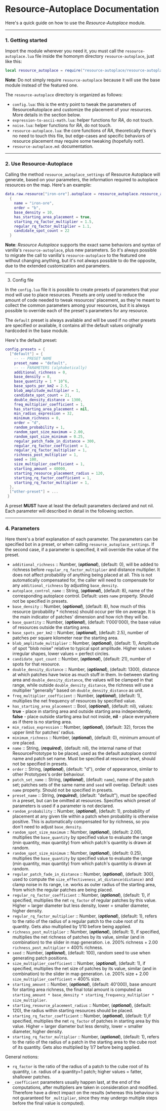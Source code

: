 # Resource-Autoplace Documentation

Here's a quick guide on how to use the *Resource-Autoplace* module.

---

### 1. Getting started

Import the module wherever you need it, you must call the `resource-autoplace.lua` file inside the homonym directory `resource-autoplace`, just like this:

```lua
local resource_autoplace = require("resource-autoplace/resource-autoplace")
```

**Note**: Do not simply require `resource-autoplace` because it will use the base module instead of the featured one.

The `resource-autoplace` directory is organized as follows:
- `config.lua`: this is the entry point to tweak the parameters of ResourceAutoplace and customize the placement of your resources. More details in the section below.
- `expression-to-ascii-math.lua`: helper functions for *RA*, do not touch.
- `noise.lua`: helper functions for *RA*, do not touch.
- `resource-autoplace.lua`: the core functions of *RA*, theoretically there's no need to touch this file, but edge-cases and specific behaviors of resource placement may require some tweaking (hopefully not!).
- `resource-autoplace.md`: documentation.

---

### 2. Use Resource-Autoplace

Calling the method `resource_autoplace_settings` of Resource Autoplace will generate, based on your parameters, the information required to autoplace resources on the map. Here's an example:

```lua
data.raw.resource["iron-ore"].autoplace = resource_autoplace.resource_autoplace_settings
  {
    name = "iron-ore",
    order = "b",
    base_density = 10,
    has_starting_area_placement = true,
    starting_rq_factor_multiplier = 1.5,
    regular_rq_factor_multiplier = 1.1,
    candidate_spot_count = 22
  }
```

**Note**: *Resource Autoplace* supports the exact same behaviors and syntax of vanilla's `resource-autoplace`, plus new parameters. So it's always possible to migrate the call to vanilla's `resource-autoplace` to the featured one without changing anything, but it's not always possible to do the opposite, due to the extended customization and parameters.

---


3. Config file

In the `config.lua` file it is possible to create presets of parameters that your mod will use to place resources. Presets are only used to reduce the amount of code needed to tweak resources' placement, as they're meant to collect the common parameters among your resources, but it is always possible to override each of the preset's parameters for any resource.

The `default` preset is always available and will be used if no other presets are specified or available, it contains all the default values originally hardcoded in the base module.

Here's the default preset:

```lua
config.presets = {
  ["default"] = {
    -- -- PRESET NAME
    preset_name = "default",
    -- -- PARAMETERS (alphabetically)
    additional_richness = 0,
    base_density = 8,
    base_quantity = 1 * 10^6,
    base_spots_per_km2 = 2.5,
    blob_amplitude_multiplier = 1,
    candidate_spot_count = 21,
    double_density_distance = 1300,
    freq_multiplier_coefficient = 1,
    has_starting_area_placement = nil,
    min_radius_expression = 32,
    minimum_richness = 0,
    order = "d",
    random_probability = 1,
    random_spot_size_maximum = 2.00,
    random_spot_size_minimum = 0.25,
    regular_patch_fade_in_distance = 300,
    regular_rq_factor_coefficient = 1,
    regular_rq_factor_multiplier = 1,
    richness_post_multiplier = 1,
    seed = 100,
    size_multiplier_coefficient = 1,
    starting_amount = 40000,
    starting_resource_placement_radius = 120,
    starting_rq_factor_coefficient = 1,
    starting_rq_factor_multiplier = 1,
  },
  ["other-preset"] = ...
 }
```

A preset **MUST** have at least the default parameters declared and not nil. Each parameter will described in detail in the following section.

---

### 4. Parameters

Here there's a brief explanation of each parameter. The parameters can be specified bot in a preset, or when calling `resource_autoplace_settings`. If the second case, if a parameter is specified, it will override the value of the preset.

- `additional_richness` :: Number, (**_optional_**), (default: 0), will be added to richness before `regular_rq_factor_multiplier` and distance multiplier. It does not affect probability of anything being placed at all. This is not automatically compensated for, the caller will need to compensate for any `additional_richness` by adjusting `base_density`.
- `autoplace_control_name` :: String, (**_optional_**), (default: 8), name of the corresponding autoplace control. Default: uses `name` property. Should not be specified in presets.
- `base_density` :: Number, (**_optional_**), (default: 8), how much of this resource (probability * richness) should occur per tile on average. It is the main indicator of patches' dimension and how rich they will be. 
- `base_quantity` :: Number, (**_optional_**), (default: 1'000'000), the base value of resources outside the starting area.
- `base_spots_per_km2` :: Number, (**_optional_**), (default: 2.5), number of patches per square kilometer near the starting area.
- `blob_amplitude_multiplier` :: Number, (**_optional_**), (default: 1), Amplitude of spot "blob noise" relative to typical spot amplitude. Higher values = irregular shapes, lower values = perfect circles.
- `candidate_spot_count` :: Number, (**_optional_**), (default: 21), number of spots for that resource.
- `double_density_distance` :: Number, (**_optional_**), (default: 1300), distance at which patches have twice as much stuff in them. In-between starting area and `double_density_distance`, the values will be clamped in that range, while outside `double_density_distance`, the richness will use a multiplier "generally" based on `double_density_distance` as unit.
- `freq_multiplier_coefficient` :: Number, (**_optional_**), (default: 1), multiplies the net frequency of resources by specified value.
- `has_starting_area_placement` :: Bool, (**_optional_**), (default: nil), values: **true** - place in starting area and outside starting area independently, **false** - place outside starting area but not inside, **nil** - place everywhere as if there is no starting area.
- `min_radius_expression` :: Number, (**_optional_**), (default: 32), forces the upper limit for patches' radius.
- `minimum_richness` :: Number, (**_optional_**), (default: 0), minimum amount of ore placed.
- `name` :: String, (**_required_**), (default: nil), the internal name of that ResourcePrototype to be placed, used as the default autoplace control name and patch set name. Must be specified at resource level, should not be specified in presets.
- `order` :: String, (**_optional_**), (default: "d"), order of appearance, similar to other Prototypes's order behaviour.
- `patch_set_name` :: String, (**_optional_**), (default: `name`), name of the patch set; patches sets of the same name and `seed` will overlap. Default: uses `name` property. Should not be specified in presets.
- `preset_name` :: String, (**_required_**), (default: "default"), must be specified in a preset, but can be omitted at resources. Specifies which preset of parameters is used if a parameter is not declared.
- `random_probability` :: Number, (**_optional_**), (default: 1), probability of placement at any given tile within a patch when probability is otherwise positive. This is automatically compensated for by richness, so you don't need to adjust `base_density`.
- `random_spot_size_maximum` :: Number, (**_optional_**), (default: 2.00), multiplies the `base_quantity` by specified value to evaluate the range (min quantity, max quantity) from which patch's quantity is drawn at random.
- `random_spot_size_minimum` :: Number, (**_optional_**), (default: 0.25), multiplies the `base_quantity` by specified value to evaluate the range (min quantity, max quantity) from which patch's quantity is drawn at random.
- `regular_patch_fade_in_distance` :: Number, (**_optional_**), (default: 300), used to compute the `size_effectiveness_at_distance(distance)` and clamp noise in its range, i.e. works as outer radius of the starting area, from which the regular patches are being placed.
- `regular_rq_factor_coefficient` :: Number, (**_optional_**), (default: 1), if specified, multiplies the net `rq_factor` of regular patches by this value. Higher = larger diameter but less density, lower = smaller diameter, higher density.
- `regular_rq_factor_multiplier` :: Number, (**_optional_**), (default: 1), refers to the ratio of the radius of a regular patch to the cube root of its quantity. Gets also multiplied by 1/10 before being applied.
- `richness_post_multiplier` :: Number, (**_optional_**), (default: 1), if specified, multiplies the net richness of patches by its value, similar (and in combination) to the slider in map generation. i.e. 200% richness + 2.00 `richness_post_multiplier` = 400% richness.
- `seed` :: Number, (**_optional_**), (default: 100), random seed to use when generating patch positions.
- `size_multiplier_coefficient` :: Number, (**_optional_**), (default: 1), if specified, multiplies the net size of patches by its value, similar (and in combination) to the slider in map generation. i.e. 200% size + 2.00 `size_multiplier_coefficient` = 400% size.
- `starting_amount` :: Number, (**_optional_**), (default: 40'000), base amount for starting area richness, the final total amount is computed as `starting_amount * base_density * starting_frequency_multiplier * size_multiplier`.
- `starting_resource_placement_radius` :: Number, (**_optional_**), (default: 120), the radius within starting resources should be placed.
- `starting_rq_factor_coefficient` :: Number, (**_optional_**), (default: 1),if specified, multiplies the net `rq_factor` of patches in starting area by this value. Higher = larger diameter but less density, lower = smaller diameter, higher density.
- `starting_rq_factor_multiplier` :: Number, (**_optional_**), (default: 1), refers to the ratio of the radius of a patch in the starting area to the cube root of its quantity. Gets also multiplied by 1/7 before being applied.


General notions:

- `rq_factor` is the ratio of the radius of a patch to the cube root of its quantity, i.e. radius of a quantity=1 patch; higher values = fatter, shallower patches.
- `_coefficient` parameters usually happen last, at the end of the computations, after multipliers are taken in consideration and modified. Therefore have a direct impact on the results (whereas this behaviour is not guaranteed for `_multiplier`, since they may undergo multiple steps before the final value is computed).
